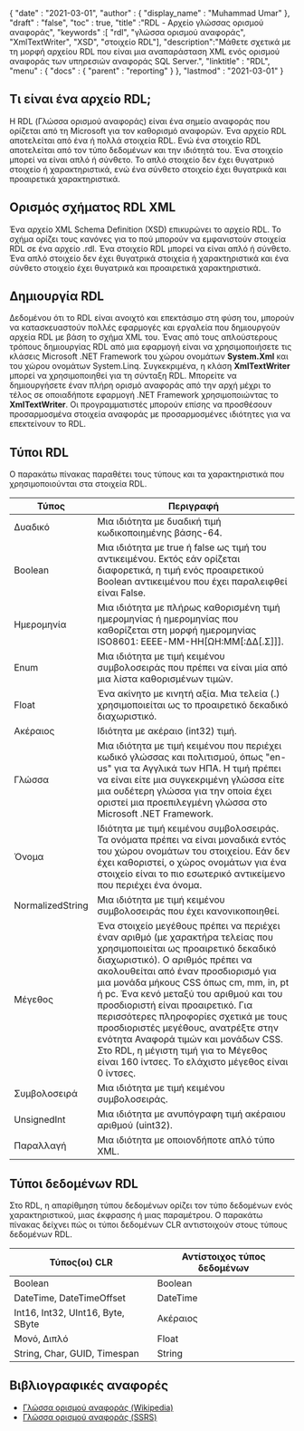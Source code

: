{
  "date" : "2021-03-01",
  "author" : {
    "display_name" : "Muhammad Umar"
},
  "draft" : "false",
  "toc" : true,
  "title" :"RDL - Αρχείο γλώσσας ορισμού αναφοράς",
  "keywords" :[ "rdl", "γλώσσα ορισμού αναφοράς", "XmlTextWriter", "XSD", "στοιχείο RDL"],
  "description":"Μάθετε σχετικά με τη μορφή αρχείου RDL που είναι μια αναπαράσταση XML ενός ορισμού αναφοράς των υπηρεσιών αναφοράς SQL Server.",
  "linktitle" : "RDL",
  "menu" : {
    "docs" : {
      "parent" : "reporting"
}
},
  "lastmod" : "2021-03-01"
}

## Τι είναι ένα αρχείο RDL; ##

Η RDL (Γλώσσα ορισμού αναφοράς) είναι ένα σημείο αναφοράς που ορίζεται από τη Microsoft για τον καθορισμό αναφορών. Ένα αρχείο RDL αποτελείται από ένα ή πολλά στοιχεία RDL. Ενώ ένα στοιχείο RDL αποτελείται από τον τύπο δεδομένων και την ιδιότητά του. Ένα στοιχείο μπορεί να είναι απλό ή σύνθετο. Το απλό στοιχείο δεν έχει θυγατρικό στοιχείο ή χαρακτηριστικά, ενώ ένα σύνθετο στοιχείο έχει θυγατρικά και προαιρετικά χαρακτηριστικά.

## Ορισμός σχήματος RDL XML
Ένα αρχείο XML Schema Definition (XSD) επικυρώνει το αρχείο RDL. Το σχήμα ορίζει τους κανόνες για το πού μπορούν να εμφανιστούν στοιχεία RDL σε ένα αρχείο .rdl. Ένα στοιχείο RDL μπορεί να είναι απλό ή σύνθετο. Ένα απλό στοιχείο δεν έχει θυγατρικά στοιχεία ή χαρακτηριστικά και ένα σύνθετο στοιχείο έχει θυγατρικά και προαιρετικά χαρακτηριστικά.

## Δημιουργία RDL
Δεδομένου ότι το RDL είναι ανοιχτό και επεκτάσιμο στη φύση του, μπορούν να κατασκευαστούν πολλές εφαρμογές και εργαλεία που δημιουργούν αρχεία RDL με βάση το σχήμα XML του. Ένας από τους απλούστερους τρόπους δημιουργίας RDL από μια εφαρμογή είναι να χρησιμοποιήσετε τις κλάσεις Microsoft .NET Framework του χώρου ονομάτων **System.Xml** και του χώρου ονομάτων System.Linq. Συγκεκριμένα, η κλάση **XmlTextWriter** μπορεί να χρησιμοποιηθεί για τη σύνταξη RDL. Μπορείτε να δημιουργήσετε έναν πλήρη ορισμό αναφοράς από την αρχή μέχρι το τέλος σε οποιαδήποτε εφαρμογή .NET Framework χρησιμοποιώντας το **XmlTextWriter**. Οι προγραμματιστές μπορούν επίσης να προσθέσουν προσαρμοσμένα στοιχεία αναφοράς με προσαρμοσμένες ιδιότητες για να επεκτείνουν το RDL.

## Τύποι RDL
Ο παρακάτω πίνακας παραθέτει τους τύπους και τα χαρακτηριστικά που χρησιμοποιούνται στα στοιχεία RDL.

|Τύπος|Περιγραφή|
---|---|
|Δυαδικό |Μια ιδιότητα με δυαδική τιμή κωδικοποιημένης βάσης-64.|
|Boolean| Μια ιδιότητα με true ή false ως τιμή του αντικειμένου. Εκτός εάν ορίζεται διαφορετικά, η τιμή ενός προαιρετικού Boolean αντικειμένου που έχει παραλειφθεί είναι False.|
|Ημερομηνία |Μια ιδιότητα με πλήρως καθορισμένη τιμή ημερομηνίας ή ημερομηνίας που καθορίζεται στη μορφή ημερομηνίας ISO8601: ΕΕΕΕ-ΜΜ-ΗΗ[ΩΗ:ΜΜ[:ΔΔ[.Σ]]].|
|Enum |Μια ιδιότητα με τιμή κειμένου συμβολοσειράς που πρέπει να είναι μία από μια λίστα καθορισμένων τιμών.|
|Float |Ένα ακίνητο με κινητή αξία. Μια τελεία (.) χρησιμοποιείται ως το προαιρετικό δεκαδικό διαχωριστικό.|
|Ακέραιος |Ιδιότητα με ακέραιο (int32) τιμή.|
|Γλώσσα |Μια ιδιότητα με τιμή κειμένου που περιέχει κωδικό γλώσσας και πολιτισμού, όπως "en-us" για τα Αγγλικά των ΗΠΑ. Η τιμή πρέπει να είναι είτε μια συγκεκριμένη γλώσσα είτε μια ουδέτερη γλώσσα για την οποία έχει οριστεί μια προεπιλεγμένη γλώσσα στο Microsoft .NET Framework.|
|Όνομα |Ιδιότητα με τιμή κειμένου συμβολοσειράς. Τα ονόματα πρέπει να είναι μοναδικά εντός του χώρου ονομάτων του στοιχείου. Εάν δεν έχει καθοριστεί, ο χώρος ονομάτων για ένα στοιχείο είναι το πιο εσωτερικό αντικείμενο που περιέχει ένα όνομα.|
|NormalizedString |Μια ιδιότητα με τιμή κειμένου συμβολοσειράς που έχει κανονικοποιηθεί.|
|Μέγεθος |Ένα στοιχείο μεγέθους πρέπει να περιέχει έναν αριθμό (με χαρακτήρα τελείας που χρησιμοποιείται ως προαιρετικό δεκαδικό διαχωριστικό). Ο αριθμός πρέπει να ακολουθείται από έναν προσδιορισμό για μια μονάδα μήκους CSS όπως cm, mm, in, pt ή pc. Ένα κενό μεταξύ του αριθμού και του προσδιοριστή είναι προαιρετικό. Για περισσότερες πληροφορίες σχετικά με τους προσδιοριστές μεγέθους, ανατρέξτε στην ενότητα Αναφορά τιμών και μονάδων CSS. Στο RDL, η μέγιστη τιμή για το Μέγεθος είναι 160 ίντσες. Το ελάχιστο μέγεθος είναι 0 ίντσες.|
|Συμβολοσειρά |Μια ιδιότητα με τιμή κειμένου συμβολοσειράς.|
|UnsignedInt |Μια ιδιότητα με ανυπόγραφη τιμή ακέραιου αριθμού (uint32).|
|Παραλλαγή |Μια ιδιότητα με οποιονδήποτε απλό τύπο XML.|

## Τύποι δεδομένων RDL
Στο RDL, η απαρίθμηση τύπου δεδομένων ορίζει τον τύπο δεδομένων ενός χαρακτηριστικού, μιας έκφρασης ή μιας παραμέτρου. Ο παρακάτω πίνακας δείχνει πώς οι τύποι δεδομένων CLR αντιστοιχούν στους τύπους δεδομένων RDL.

|Τύπος(οι) CLR |Αντίστοιχος τύπος δεδομένων|
---|---|
|Boolean| Boolean|
|DateTime, DateTimeOffset |DateTime|
|Int16, Int32, UInt16, Byte, SByte |Ακέραιος|
|Μονό, Διπλό |Float|
|String, Char, GUID, Timespan |String|


## Βιβλιογραφικές αναφορές ##

- [Γλώσσα ορισμού αναφοράς (Wikipedia)](https://en.wikipedia.org/wiki/Report_Definition_Language)
- [Γλώσσα ορισμού αναφοράς (SSRS)](https://learn.microsoft.com/en-us/sql/reporting-services/reports/report-definition-language-ssrs)

